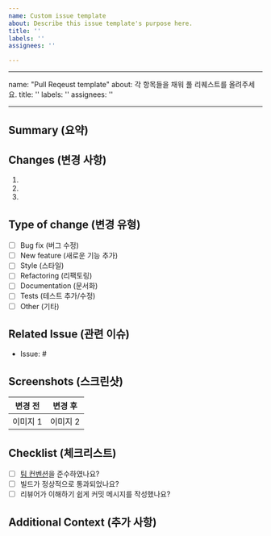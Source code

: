 ```yaml
---
name: Custom issue template
about: Describe this issue template's purpose here.
title: ''
labels: ''
assignees: ''

---
```


---
name: "Pull Reqeust template"
about: 각 항목들을 채워 풀 리퀘스트를 올려주세요.
title: ''
labels: ''
assignees: ''

---

## Summary (요약)

<!-- 이 PR의 목적과 주요 변경 사항을 간단히 설명하세요. -->

## Changes (변경 사항)

<!--
  - 주요 변경 사항을 목록으로 작성하세요.
  - 예: `컴포넌트 A의 스타일 수정`, `API 요청 로직 개선`
-->

1. 
2. 
3. 

## Type of change (변경 유형)

<!-- PR의 변경 유형을 선택하세요. 중복 선택 가능합니다. -->

- [ ] Bug fix (버그 수정)
- [ ] New feature (새로운 기능 추가)
- [ ] Style (스타일)
- [ ] Refactoring (리팩토링)
- [ ] Documentation (문서화)
- [ ] Tests (테스트 추가/수정)
- [ ] Other (기타)

## Related Issue (관련 이슈)

<!-- 이 PR과 관련된 이슈 번호를 링크하세요. -->

- Issue: # 

## Screenshots (스크린샷)

<!-- UI 변경 사항이 있으면 스크린샷을 첨부하세요. -->

| 변경 전 | 변경 후 |
|:--:|:--:|
| 이미지 1 | 이미지 2 |

## Checklist (체크리스트)

<!-- PR이 제출되기 전에 아래 사항을 확인하세요. -->

- [ ] [팀 컨벤션](https://github.com/kakao-travel-mandi/mandi-frontend/wiki/Team-Convention)을 준수하였나요?
- [ ] 빌드가 정상적으로 통과되었나요?
- [ ] 리뷰어가 이해하기 쉽게 커밋 메시지를 작성했나요?

## Additional Context (추가 사항)

<!-- 이 PR에 대해 추가로 설명할 사항이 있으면 적어주세요. -->
